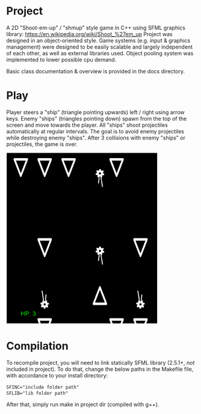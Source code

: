 # Project
A 2D "Shoot-em-up" / "shmup" style game in C++ using SFML graphics library:
https://en.wikipedia.org/wiki/Shoot_%27em_up
Project was designed in an object-oriented style.
Game systems (e.g. input & graphics management) were designed to be easily scalable and largely independent of each other, as well as external libraries used.
Object pooling system was implemented to lower possible cpu demand.

Basic class documentation & overview is provided in the docs directory.

# Play
Player steers a "ship" (triangle pointing upwards) left / right using arrow keys.
Enemy "ships" (triangles pointing down) spawn from the top of the screen and move towards the player.
All "ships" shoot projectiles automatically at regular intervals.
The goal is to avoid enemy projectiles while destroying enemy "ships".
After 3 collisions with enemy "ships" or projectiles, the game is over.

<img style='border:1px solid #FFFFFF' src="resource/demo1.png" width="400">

# Compilation
To recompile project, you will need to link statically SFML library (2.5.1+, *not* included in project).
To do that, change the below paths in the Makefile file, with accordance to your install directory:
```
SFINC="include folder path"
SFLIB="lib folder path"
```
After that, simply run make in project dir (compiled with g++).